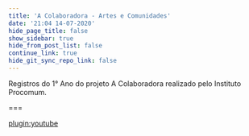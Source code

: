 ```yaml
---
title: 'A Colaboradora - Artes e Comunidades'
date: '21:04 14-07-2020'
hide_page_title: false
show_sidebar: true
hide_from_post_list: false
continue_link: true
hide_git_sync_repo_link: false
---
```


Registros do 1° Ano do projeto A Colaboradora realizado pelo Instituto Procomum.

===

[plugin:youtube](https://www.youtube.com/watch?v=U799HXmXDao)

